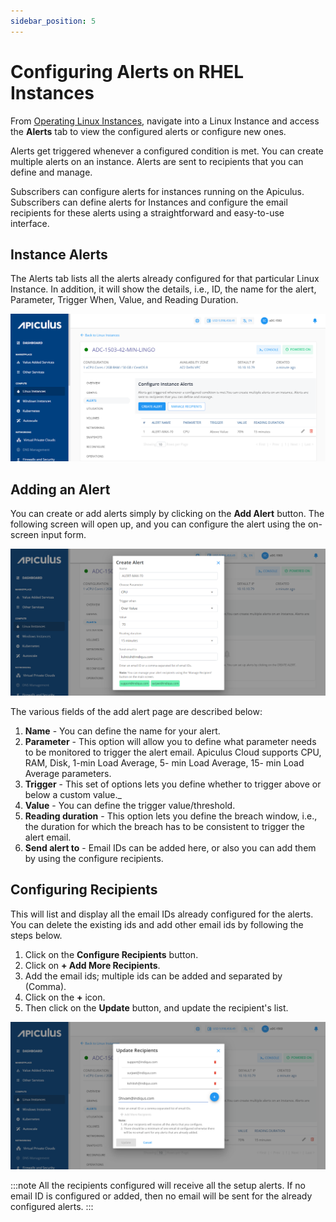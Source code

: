 ```yaml
---
sidebar_position: 5
---
```

# Configuring Alerts on RHEL Instances

From [Operating Linux Instances](AboutRHELInstances.md), navigate into a Linux Instance and access the **Alerts** tab to view the configured alerts or configure new ones.

Alerts get triggered whenever a configured condition is met. You can create multiple alerts on an instance. Alerts are sent to recipients that you can define and manage.

Subscribers can configure alerts for instances running on the Apiculus. Subscribers can define alerts for Instances and configure the email recipients for these alerts using a straightforward and easy-to-use interface.

## Instance Alerts

The Alerts tab lists all the alerts already configured for that particular Linux Instance. In addition, it will show the details, i.e., ID, the name for the alert, Parameter, Trigger When, Value, and Reading Duration.

![Configuring Alerts on Linux Instances](img/ConfiguringAlerts1.png)

## Adding an Alert

You can create or add alerts simply by clicking on the **Add Alert** button. The following screen will open up, and you can configure the alert using the on-screen input form.

![Configuring Alerts on Linux Instances](img/ConfiguringAlerts2.png)

The various fields of the add alert page are described below:

1. **Name** - You can define the name for your alert.
2. **Parameter** - This option will allow you to define what parameter needs to be monitored to trigger the alert email. Apiculus Cloud supports CPU, RAM, Disk, 1-min Load Average, 5- min Load Average, 15- min Load Average parameters.
3. **Trigger** - This set of options lets you define whether to trigger above or below a custom value._
4. **Value** - You can define the trigger value/threshold.
5. **Reading duration** - This option lets you define the breach window, i.e., the duration for which the breach has to be consistent to trigger the alert email.
6. **Send alert to** - Email IDs can be added here, or also you can add them by using the configure recipients.

## Configuring Recipients

This will list and display all the email IDs already configured for the alerts. You can delete the existing ids and add other email ids by following the steps below.

1. Click on the **Configure Recipients** button.
2. Click on **+ Add More Recipients**.
3. Add the email ids; multiple ids can be added and separated by (Comma).
4. Click on the **+** icon.
5. Then click on the **Update** button, and update the recipient's list.

![Configuring Alerts on Linux Instances](img/ConfiguringAlerts3.png)

:::note
All the recipients configured will receive all the setup alerts. If no email ID is configured or added, then no email will be sent for the already configured alerts.
:::